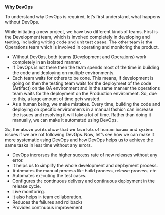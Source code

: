 **Why DevOps**

To understand why DevOps is required, let’s first understand, what happens without DevOps.

While initiating a new project, we have two different kinds of teams. First is the Development team, which is involved completely in developing and testing, including writing code and unit test cases. The other team is the Operations team which is involved in operating and monitoring the product.
- Without DevOps, both teams (Development and Operations) work completely in an isolated manner.
- If DevOps is not there then the team spends most of the time in building the code and deploying on multiple
environments.
- Each team waits for others to be done. This means, if development is going on then the testing team waits for the deployment of the code (Artifact) on the QA environment and in the same manner the operations team waits for the deployment on the Production environment. So, due to this, a large amount of time gets wasted.
- As a human being, we make mistakes. Every time, building the code and deploying on specific environments in a manual fashion can increase the issues and resolving it will take a lot of time. Rather than doing it manually, we can make it automated using DevOps.

So, the above points show that we face lots of human issues and system issues if we are not following DevOps. 
Now, let’s see how we can make it more systematic using DevOps and how DevOps helps us to achieve the same tasks in less time without any errors.
- DevOps increases the higher success rate of new releases without any error.
- It helps us to simplify the whole development and deployment process.
- Automates the manual process like build process, release process, etc.
- Automates executing the test cases.
- Configures the continuous delivery and continuous deployment in the release cycle.
- Live monitoring.
- It also helps in team collaboration.
- Reduces the failures and rollbacks
- Provides continuous improvement

  
